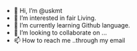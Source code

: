 - 👋 Hi, I’m @uskmt
- 👀 I’m interested in fair Living.
- 🌱 I’m currently learning Github language.
- 💞️ I’m looking to collaborate on ...
- 📫 How to reach me ..through my email

<!---
uskmt/uskmt is a ✨ special ✨ repository because its `README.md` (this file) appears on your GitHub profile.
You can click the Preview link to take a look at your changes.
--->
